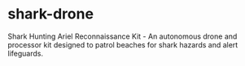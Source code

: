 # shark-drone
Shark Hunting Ariel Reconnaissance Kit - An autonomous drone and processor kit designed to patrol beaches for shark hazards and alert lifeguards.
